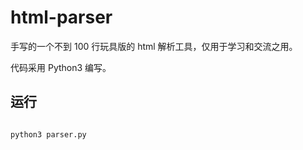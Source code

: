 # html-parser

手写的一个不到 100 行玩具版的 html 解析工具，仅用于学习和交流之用。 

代码采用 Python3 编写。

## 运行

```

python3 parser.py

```

